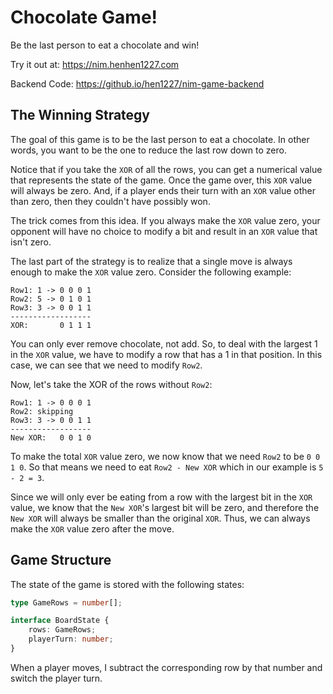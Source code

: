 # Chocolate Game!

Be the last person to eat a chocolate and win!

Try it out at: https://nim.henhen1227.com

Backend Code:
https://github.io/hen1227/nim-game-backend


## The Winning Strategy

The goal of this game is to be the last person to eat a chocolate. 
In other words, you want to be the one to reduce the last row down to zero.

Notice that if you take the `XOR` of all the rows, you can get a numerical value that represents the state of the game.
Once the game over, this `XOR` value will always be zero.
And, if a player ends their turn with an `XOR` value other than zero, then they couldn't have possibly won.

The trick comes from this idea.
If you always make the `XOR` value zero, your opponent will have no choice to modify a bit and result in an `XOR` value
that isn't zero.

The last part of the strategy is to realize that a single move is always enough to make the `XOR` value zero.
Consider the following example:

```
Row1: 1 -> 0 0 0 1
Row2: 5 -> 0 1 0 1
Row3: 3 -> 0 0 1 1
------------------
XOR:       0 1 1 1
```
You can only ever remove chocolate, not add.
So, to deal with the largest 1 in the `XOR` value, we have to modify a row that has a 1 in that position.
In this case, we can see that we need to modify `Row2`.

Now, let's take the XOR of the rows without `Row2`:
```
Row1: 1 -> 0 0 0 1
Row2: skipping
Row3: 3 -> 0 0 1 1
------------------
New XOR:   0 0 1 0
```
To make the total `XOR` value zero, we now know that we need `Row2` to be `0 0 1 0`.
So that means we need to eat `Row2 - New XOR` which in our example is `5 - 2 = 3`.

Since we will only ever be eating from a row with the largest bit in the `XOR` value, we know that the `New XOR`'s 
largest bit will be zero, and therefore the `New XOR` will always be smaller than the original `XOR`. 
Thus, we can always make the `XOR` value zero after the move.

## Game Structure

The state of the game is stored with the following states:
``` typescript
type GameRows = number[];

interface BoardState {
    rows: GameRows;
    playerTurn: number;
}
```
When a player moves, I subtract the corresponding row by that number and switch the player turn.
